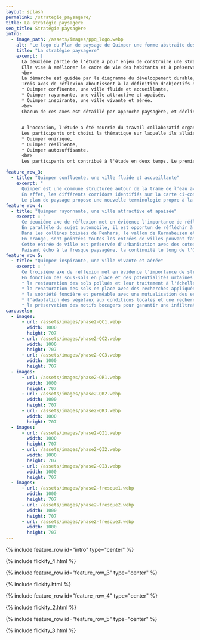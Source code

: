 ```yaml
---
layout: splash
permalink: /strategie_paysagere/
title: La stratégie paysagère
seo_title: Stratégie paysagère
intro:
  - image_path: /assets/images/ppq_logo.webp
    alt: "Le logo du Plan de paysage de Quimper une forme abstraite dessinée à l'aquarelle."
    title: "La stratégie paysagère"
    excerpt: |
      La deuxième partie de l'étude a pour enjeu de construire une stratégie commune d'adaptation au monde de demain, à l'échelle des différentes unités paysagères. 
      Elle vise à améliorer le cadre de vie des habitants et à préserver la diversité des paysages. 
      <br>
      La démarche est guidée par le diagramme du développement durable, au regard des différents enjeux territoriaux développés dans le diagnostic.
      Trois axes de réflexion aboutissent à la définition d'objectifs de qualité paysagère : 
      * Quimper confluente, une ville fluide et accueillante,
      * Quimper rayonnante, une ville attractive et apaisée,
      * Quimper inspirante, une ville vivante et aérée.
      <br>
      Chacun de ces axes est détaillé par approche paysagère, et décliné en objectif de qualité paysagère (OQP). 
      

      A l'occasion, l'étude a été nourrie du travail collaboratif organisé pendant les fresques paysagères en novembre 2024. L'atelier s'est déroulé dans la salle de réunion des Halles Saint-François, un samedi après-midi.
      Les participants ont choisi la thématique sur laquelle ils allaient contribuer, par groupe de 8 à 10 personnes : 
      * Quimper onirique,
      * Quimper résiliente,
      * Quimper autosuffisante.
      <br>
      Les participants ont contribué à l'étude en deux temps. Le premier, organisé en table ronde, a permi à chacune et chacun d'entre eux de s'exprimer sur la thématique. Ensuite, chaque fresque a été complétée par des éléments graphiques (dessins, collages, gommettes) et des textes.
      
feature_row_3:
  - title: "Quimper confluente, une ville fluide et accueillante"
    excerpt: "
      Quimper est une commune structurée autour de la trame de l’eau avec différents affluents du Steïr et de l'Odet qui participent à une qualité paysagère et du cadre de vie évidents. Cette étoile bleue est un atout pour identifier l'armature d'espaces publics plantés actuels et potentiels dans la ville habitée. Elle est au coeur de ce premier axe de réflexion, et met en surbrillance la confluence, bien connue de toutes et tous, origine de la ville-centre.
      En effet, les différents corridors identifiés sur la carte ci-contre, mettent en évidence des surfaces à sanctuariser pour les activités de loisirs et de détente dans les quartiers habités. Les différentes branches de l'étoile bleue s'étoffent d'une large couverture végétale, souvent boisée, pour imaginer des parcours climatisés et ressourçants à proximité des habitations. Qu'on soit habitant de la vallée du Frout ou de la vallée du Keriner, l'accessibilité à des espaces naturels et publics structurants est rendu possible par la voie de l'eau. En suivant son parcours, l'idée serait de pouvoir se rendre sans encombre de la baie de l'Odet jusqu'au Stangala. La combinaison vertueuse de l'eau et du végétal est un atout considérable pour l'attractivité de la commune et absorber les épisodes pluvieux extrêmes. La trame verte et bleue engage une réflexion globale communale sur les mobilités alternatives, sur l'accessibilité à des espaces récréatifs de qualité, et sur la capacité du territoire à vivre avec les risques d'inondation et de submersion.
      Le plan de paysage propose une nouvelle terminologie propre à la ville de Quimper, la trame Glaz pour favoriser la biodiversité en respectant les sols et leur qualité, ainsi que celle des espaces publics et une agriculture raisonnée."
feature_row_4:
  - title: "Quimper rayonnante, une ville attractive et apaisée"
    excerpt : "
      Ce deuxième axe de réflexion met en évidence l'importance de réfléchir au schéma viaire, notamment avec le conseil départemental car les grands boulevards qui ont été construits dans les années 60-80 sont en limite proche de quartiers habités résidentiels. Ils sont circulés à 90 ou 110 km/h en fonction des tronçons et sont une source de nuisances importantes et diverses.
      En parallèle du sujet automobile, il est opportun de réfléchir à un schéma de déplacements alternatifs, de vallée en vallée pour désenclaver les quartiers et s'émanciper du pétrole. Les continuités pourraient se faire en périphérie de centre-ville, et traverseraient les différents quartiers de Penhars, Kerfeunteun, Cuzon, Ergué-Armel, Prat-Maria en se basant sur le maillage des espaces publics structurants identifiés dans le première axe.
      Dans les collines boisées de Penhars, le vallon de Kermabeuzen et le Steïr habité, les espaces publics à préserver se succèdent et les quartiers pourraient être décloisonnés facilement.
      En orange, sont pointées toutes les entrées de villes pouvant faire l'objet d'une restructuration en tenant compte de la qualité des limites d'activités commerciales, artisanales, privées et industrielles afin de préserver une qualité de vue sur les reliefs à l'image de la vallée du Frout, autour des bassins plantés de Tréqueffélec.
      Cette entrée de ville est préservée d'urbanisation avec des coteaux abrupts, difficilement constructibles. Elle reflète l'image de ville dans les collines, en limite des quartiers de Kerfeunteun et de Cuzon. Si des parcelles privées venaient à être en vente, la ville de Quimper pourrait préempter afin de garantir un itinéraire sécurisant pour les modes alternatifs à la voiture dans un environnement boisé et ressourçant.
      Faisant écho à la fresque paysagère, la continuité le long de l'Odet pour relier les gorges du Stangala avec l'anse de Saint-Cadou est une attente très forte des habitants. Des points durs, de blocage, ont déjà été relevés dans le diagnostic comme le port du Corniguel par exemple ou la discontinuité entre les plaines de Locmaria et la base de loisirs Creac'h Gwen le long du fleuve. Les participant·es ont, évoqué la construction d'un ouvrage sur l'Odet pour boucler un itinéraire de rive en rive. Plus simplement, un navibus ou un bac pourrait être mis en place pour faciliter les traversées du fleuve."
feature_row_5:
  - title: "Quimper inspirante, une ville vivante et aérée"
    excerpt : " 
      Ce troisième axe de réflexion met en évidence l'importance de structurer une politique globale à l'échelle de la commune et avec tous les partenaires et acteurs travaillant sur les sols. L'idée est de vulgariser au plus grand nombre l'importance du maintien et de la restauration des sols, dans toutes les situations connues à ce jour dans le territoire. Qu'on se trouve en amont de la confluence sur le plateau agricole, ou dans les quartiers habités de Prat-Maria et Ergué-Armel, le maintien des sols est un enjeu considérable participant à l'élaboration d'une trame Glaz structurante à l'échelle de Quimper et au-delà des limites communales.
      En fonction des sous-sols en place et des potentialités urbaines à venir, l'étude affinée des sols est décisive dans les orientations d'aménagement, avec une attention toute particulière devant porter sur :
      * la restauration des sols pollués et leur traitement à l'échelle locale,
      * la renaturation des sols en place avec des recherches appliquées sur la qualité agronomique et biologique des sols pour une utilisation dans l'aménagement des espaces publics structurants,
      * la sobriété foncière et perméable avec une mutualisation des espaces extérieurs pour une diversité d'usages en fonction de la journée, de la semaine, des saisons,
      * l'adaptation des végétaux aux conditions locales et une recherche d'homogénéité dans la qualification des limites privées,
      * la préservation des motifs bocagers pour garantir une infiltration de l'eau et un équilibre du cycle d'amont en aval."
carousels:
  - images:
      - url: /assets/images/phase2-QC1.webp
        width: 1000
        height: 707
      - url: /assets/images/phase2-QC2.webp
        width: 1000
        height: 707
      - url: /assets/images/phase2-QC3.webp
        width: 1000
        height: 707
  - images:
      - url: /assets/images/phase2-QR1.webp
        width: 1000
        height: 707
      - url: /assets/images/phase2-QR2.webp
        width: 1000
        height: 707
      - url: /assets/images/phase2-QR3.webp
        width: 1000
        height: 707
  - images:
      - url: /assets/images/phase2-QI1.webp
        width: 1000
        height: 707
      - url: /assets/images/phase2-QI2.webp
        width: 1000
        height: 707
      - url: /assets/images/phase2-QI3.webp
        width: 1000
        height: 707
  - images:
      - url: /assets/images/phase2-fresque1.webp
        width: 1000
        height: 707
      - url: /assets/images/phase2-fresque2.webp
        width: 1000
        height: 707
      - url: /assets/images/phase2-fresque3.webp
        width: 1000
        height: 707
---
```


{% include feature_row id="intro" type="center" %}

{% include flickity_4.html %}

{% include feature_row id="feature_row_3" type="center" %}

{% include flickity.html %}

{% include feature_row id="feature_row_4" type="center" %}

{% include flickity_2.html %}

{% include feature_row id="feature_row_5" type="center" %}

{% include flickity_3.html %}